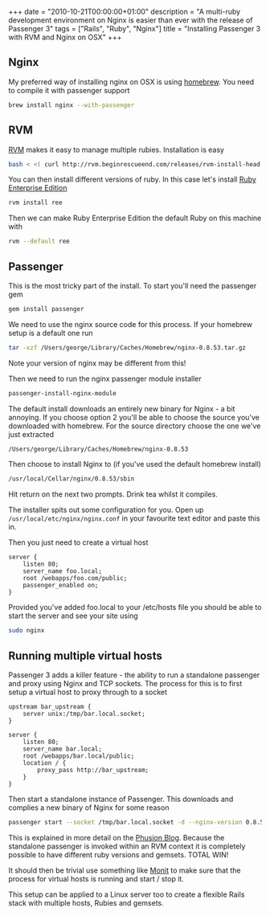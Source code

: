 +++
date = "2010-10-21T00:00:00+01:00"
description = "A multi-ruby development environment on Nginx is easier than ever with the release of Passenger 3"
tags = ["Rails", "Ruby", "Nginx"]
title = "Installing Passenger 3 with RVM and Nginx on OSX"
+++

## Nginx

My preferred way of installing nginx on OSX is using [homebrew][1]. You need to
compile it with passenger support

```sh
brew install nginx --with-passenger
```

## RVM

[RVM][3] makes it easy to manage multiple rubies. Installation is easy

```sh
bash < <( curl http://rvm.beginrescueend.com/releases/rvm-install-head )
```

You can then install different versions of ruby. In this case let's install
[Ruby Enterprise Edition][2]

```sh
rvm install ree
```

Then we can make Ruby Enterprise Edition the default Ruby on this machine with

```sh
rvm --default ree
```

## Passenger

This is the most tricky part of the install. To start you'll need the passenger
gem

```sh
gem install passenger
```

We need to use the nginx source code for this process. If your homebrew setup is
a default one run

```sh
tar -xzf /Users/george/Library/Caches/Homebrew/nginx-0.8.53.tar.gz
```

Note your version of nginx may be different from this!

Then we need to run the nginx passenger module installer

```sh
passenger-install-nginx-module
```

The default install downloads an entirely new binary for Nginx - a bit annoying.
If you choose option 2 you'll be able to choose the source you've downloaded
with homebrew. For the source directory choose the one we've just extracted

```sh
/Users/george/Library/Caches/Homebrew/nginx-0.8.53
```

Then choose to install Nginx to (if you've used the default homebrew install)

```sh
/usr/local/Cellar/nginx/0.8.53/sbin
```

Hit return on the next two prompts. Drink tea whilst it compiles.

The installer spits out some configuration for you. Open up
`/usr/local/etc/nginx/nginx.conf` in your favourite text editor and paste this
in.

Then you just need to create a virtual host

```nginx
server {
    listen 80;
    server_name foo.local;
    root /webapps/foo.com/public;
    passenger_enabled on;
}
```

Provided you've added foo.local to your /etc/hosts file you should be able to
start the server and see your site using

```sh
sudo nginx
```

## Running multiple virtual hosts

Passenger 3 adds a killer feature - the ability to run a standalone passenger
and proxy using Nginx and TCP sockets. The process for this is to first setup a
virtual host to proxy through to a socket

```nginx
upstream bar_upstream {
    server unix:/tmp/bar.local.socket;
}

server {
    listen 80;
    server_name bar.local;
    root /webapps/bar.local/public;
    location / {
        proxy_pass http://bar_upstream;
    }
}
```

Then start a standalone instance of Passenger. This downloads and complies a new
binary of Nginx for some reason

```sh
passenger start --socket /tmp/bar.local.socket -d --nginx-version 0.8.53
```

This is explained in more detail on the [Phusion Blog][5]. Because the
standalone passenger is invoked within an RVM context it is completely possible
to have different ruby versions and gemsets. TOTAL WIN!

It should then be trivial use something like [Monit][4] to make sure that the
process for virtual hosts is running and start / stop it.

This setup can be applied to a Linux server too to create a flexible Rails stack
with multiple hosts, Rubies and gemsets.

[1]: http://github.com/mxcl/homebrew
[2]: http://www.rubyenterpriseedition.com/
[3]: http://rvm.beginrescueend.com/rvm/install/
[4]: http://mmonit.com/monit/
[5]:
  http://blog.phusion.nl/2010/09/21/phusion-passenger-running-multiple-ruby-versions/

